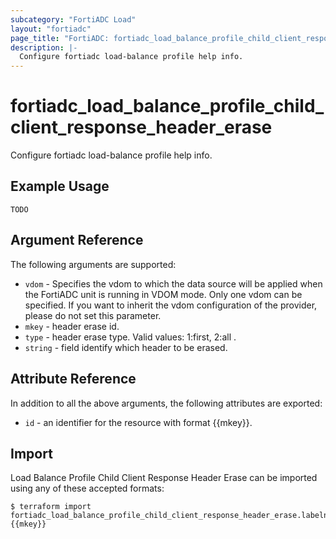 ```yaml
---
subcategory: "FortiADC Load"
layout: "fortiadc"
page_title: "FortiADC: fortiadc_load_balance_profile_child_client_response_header_erase"
description: |-
  Configure fortiadc load-balance profile help info.
---
```


# fortiadc_load_balance_profile_child_client_response_header_erase
Configure fortiadc load-balance profile help info.

## Example Usage
```hcl
TODO
```

## Argument Reference

The following arguments are supported:

* `vdom` - Specifies the vdom to which the data source will be applied when the FortiADC unit is running in VDOM mode. Only one vdom can be specified. If you want to inherit the vdom configuration of the provider, please do not set this parameter.
* `mkey` - header erase id.
* `type` - header erase type. Valid values: 1:first, 2:all .
* `string` - field identify which header to be erased. 

## Attribute Reference

In addition to all the above arguments, the following attributes are exported:
* `id` - an identifier for the resource with format {{mkey}}.

## Import
 Load Balance Profile Child Client Response Header Erase can be imported using any of these accepted formats:
```
$ terraform import fortiadc_load_balance_profile_child_client_response_header_erase.labelname {{mkey}}
```

